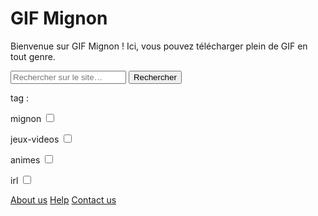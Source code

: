 <!doctype html>
<html lang="fr">
    <head>
        <meta charset="utf-8">
        <title>GifMignon</title>
    </head>

  <body>
    <h1>GIF Mignon</h1>
        <p>Bienvenue sur GIF Mignon ! Ici, vous pouvez télécharger plein de GIF en tout genre.</p>
    <p></p>
    <form role="search">
  <div>
    <input type="search" id="maRecherche" name="q"
     placeholder="Rechercher sur le site…"
     aria-label="Rechercher parmi le contenu du site">
    <button>Rechercher</button>
  </div>
</form>
    <p>tag :</p>
      <p> mignon <input type="checkbox"/></p>
      <p> jeux-videos <input type="checkbox"/></p>
      <p> animes <input type="checkbox"/></p>
      <p> irl <input type="checkbox"/></p>
    <a href="https://maevebestdev.github.io/NSI-aboutus/">About us</a>
    <a href="https://maevebestdev.github.io/Help/">Help</a>
    <a href="https://maevebestdev.github.io/NSI-contactus/">Contact us</a>
    </body>
</html>
